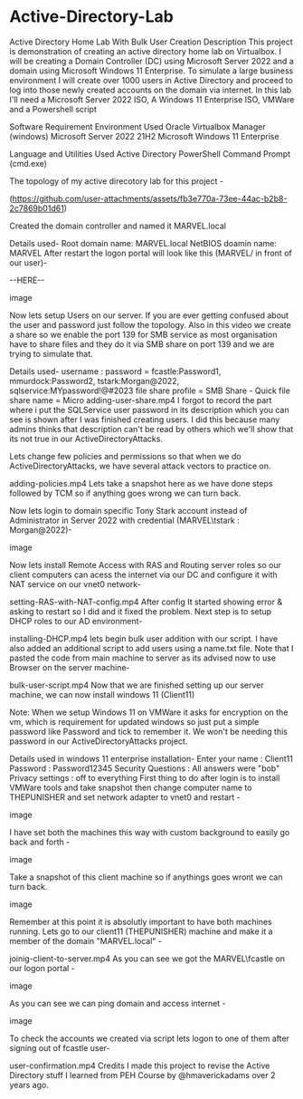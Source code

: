 # Active-Directory-Lab
Active Directory Home Lab With Bulk User Creation
Description
This project is demonstration of creating an active directory home lab on Virtualbox. I will be creating a Domain Controller (DC) using Microsoft Server 2022 and a domain using Microsoft Windows 11 Enterprise. To simulate a large business environment I will create over 1000 users in Active Directory and proceed to log into those newly created accounts on the domain via internet. In this lab I'll need a Microsoft Server 2022 ISO, A Windows 11 Enterprise ISO, VMWare and a Powershell script

Software Requirement
Environment Used
Oracle Virtualbox Manager (windows) 
Microsoft Server 2022 21H2
Microsoft Windows 11 Enterprise

Language and Utilities Used
Active Directory
PowerShell
Command Prompt (cmd.exe)

The topology of my active direcotory lab for this project -

(https://github.com/user-attachments/assets/fb3e770a-73ee-44ac-b2b8-2c7869b01d61)

Created the domain controller and named it MARVEL.local

Details used-
Root domain name: MARVEL.local
NetBIOS doamin name: MARVEL
After restart the logon portal will look like this (MARVEL/ in front of our user)-

--HERE--

image

Now lets setup Users on our server. If you are ever getting confused about the user and password just follow the topology. Also in this video we create a share so we enable the port 139 for SMB service as most organisation have to share files and they do it via SMB share on port 139 and we are trying to simulate that.

Details used-
username : password = fcastle:Password1, mmurdock:Password2, tstark:Morgan@2022, sqlservice:MYpassword!@#2023
file share profile = SMB Share - Quick
file share name = Micro
 adding-user-share.mp4 
I forgot to record the part where i put the SQLService user password in its description which you can see is shown after I was finished creating users. I did this because many admins thinks that description can't be read by others which we'll show that its not true in our ActiveDirectoryAttacks.

Lets change few policies and permissions so that when we do ActiveDirectoryAttacks, we have several attack vectors to practice on.

 adding-policies.mp4 
Lets take a snapshot here as we have done steps followed by TCM so if anything goes wrong we can turn back.

Now lets login to domain specific Tony Stark account instead of Administrator in Server 2022 with credential (MARVEL\tstark : Morgan@2022)-

image

Now lets install Remote Access with RAS and Routing server roles so our client computers can acess the internet via our DC and configure it with NAT service on our vnet0 network-

 setting-RAS-with-NAT-config.mp4 
After config It started showing error & asking to restart so I did and it fixed the problem. Next step is to setup DHCP roles to our AD environment-

 installing-DHCP.mp4 
lets begin bulk user addition with our script. I have also added an additional script to add users using a name.txt file. Note that I pasted the code from main machine to server as its advised now to use Browser on the server machine-

 bulk-user-script.mp4 
Now that we are finished setting up our server machine, we can now install windows 11 (Client11)

Note: When we setup Windows 11 on VMWare it asks for encryption on the vm, which is requirement for updated windows so just put a simple password like Password and tick to remember it. We won't be needing this password in our ActiveDirectoryAttacks project.

Details used in windows 11 enterprise installation-
Enter your name : Client11
Password : Password12345
Security Questions : All answers were "bob"
Privacy settings : off to everything
First thing to do after login is to install VMWare tools and take snapshot then change computer name to THEPUNISHER and set network adapter to vnet0 and restart -

image

I have set both the machines this way with custom background to easily go back and forth -

image

Take a snapshot of this client machine so if anythings goes wront we can turn back.

image

Remember at this point it is absolutly important to have both machines running. Lets go to our client11 (THEPUNISHER) machine and make it a member of the domain "MARVEL.local" -

 joinig-client-to-server.mp4 
As you can see we got the MARVEL\fcastle on our logon portal -

image

As you can see we can ping domain and access internet -

image

To check the accounts we created via script lets logon to one of them after signing out of fcastle user-

 user-confirmation.mp4 
Credits
I made this project to revise the Active Directory stuff I learned from PEH Course by @hmaverickadams over 2 years ago.
